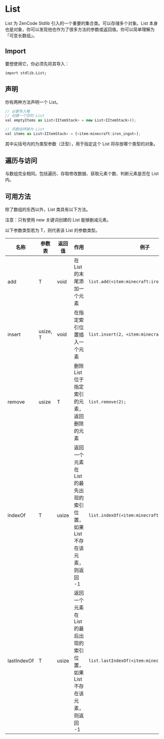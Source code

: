 # List

List 为 ZenCode Stdlib 引入的一个重要的集合类。可以存储多个对象。List 本身也是对象，你可以发现他也作为了很多方法的参数或返回值。你可以简单理解为「可变长数组」。

## Import

要想使用它，你必须先将其导入：

`import stdlib.List;`

## 声明

你有两种方法声明一个 List。

```javascript
// 必要导入略
// 创建一个空的 List
val emptyItems as List<IItemStack> = new List<IItemStack>();

// 将数组转换为 List
val items as List<IItemStack> = [<item:minecraft:iron_ingot>];
```

其中尖括号内的为类型参数（泛型），用于指定这个 List 将存放哪个类型的对象。

## 遍历与访问

与数组完全相同。包括遍历、存取修改数据、获取元素个数、判断元素是否在 List 内。

## 可用方法

除了数组的东西以外，List 类具有以下方法。

注意：只有使用 new 关键词创建的 List 能够删减元素。

以下参数类型若为 T，则代表该 List 的参数类型。

| 名称 | 参数表 | 返回值 | 作用 | 例子 |
| --- | --- | --- | --- | ---- |
| add  | T | void | 在 List 的末尾添加一个元素 | `list.add(<item:minecraft:iron_ingot>)` |
| insert | usize, T | void | 在指定索引位置插入一个元素 | `list.insert(2, <item:minecraft:iron_ingot>);` |
| remove | usize | T | 删除 List 位于指定索引的元素，返回删除的元素 | `list.remove(2);` |
| indexOf | T | usize | 返回一个元素在 List 的最先出现的索引位置，如果 List 不存在该元素，则返回 -1 | `list.indexOf(<item:minecraft:iron_ingot>)` |
| lastIndexOf | T | usize | 返回一个元素在 List 的最后出现的索引位置，如果 List 不存在该元素，则返回 -1 | `list.lastIndexOf(<item:minecraft:iron_ingot>)` |

